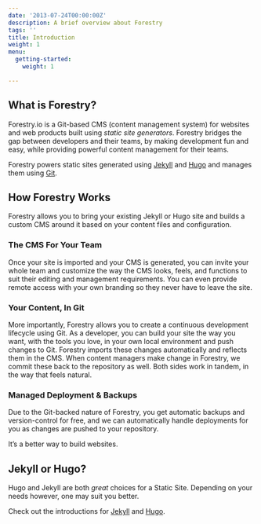 ```yaml
---
date: '2013-07-24T00:00:00Z'
description: A brief overview about Forestry
tags: ''
title: Introduction
weight: 1
menu:
  getting-started:
    weight: 1

---
```

## What is Forestry?
Forestry.io is a Git-based CMS (content management system) for websites and web products built using *static site generators*. Forestry bridges the gap between developers and their teams, by making development fun and easy, while providing powerful content management for their teams.

Forestry powers static sites generated using [Jekyll][1] and [Hugo][2] and manages them using [Git][3].

## How Forestry Works
Forestry allows you to bring your existing Jekyll or Hugo site and builds a custom CMS around it based on your content files and configuration.

### The CMS For Your Team
Once your site is imported and your CMS is generated, you can invite your whole team and customize the way the CMS looks, feels, and functions to suit their editing and management requirements. You can even provide remote access with your own branding so they never have to leave the site.

### Your Content, In Git
More importantly, Forestry allows you to create a continuous development lifecycle using Git. As a developer, you can build your site the way you want, with the tools you love, in your own local environment and push changes to Git. Forestry imports these changes automatically and reflects them in the CMS. When content managers make change in Forestry, we commit these back to the repository as well. Both sides work in tandem, in the way that feels natural.

### Managed Deployment & Backups
Due to the Git-backed nature of Forestry, you get automatic backups and version-control for free, and we can automatically handle deployments for you as changes are pushed to your repository.

It’s a better way to build websites.

## Jekyll or Hugo?
Hugo and Jekyll are both *great* choices for a Static Site. Depending on your needs however, one may suit you better.

Check out the introductions for [Jekyll][4] and [Hugo][5].

[1]:	https://jekyllrb.com
[2]:	https://gohugo.io
[3]:	https://github.com
[4]:	/docs/development/developing-with-jekyll/intro
[5]:	/docs/development/developing-with-hugo/intro
